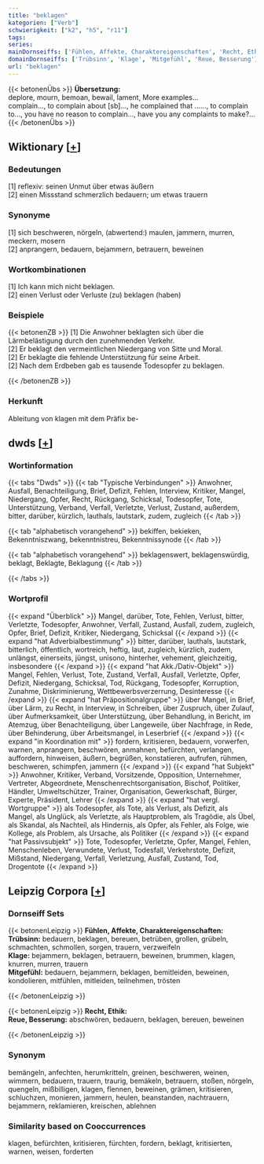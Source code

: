 ```yaml
---
title: "beklagen"
kategorien: ["Verb"]
schwierigkeit: ["k2", "h5", "r11"]
tags:
series:
mainDornseiffs: ['Fühlen, Affekte, Charaktereigenschaften', 'Recht, Ethik']
domainDornseiffs: ['Trübsinn', 'Klage', 'Mitgefühl', 'Reue, Besserung']
url: "beklagen"
---
```


{{< betonenÜbs >}}
**Übersetzung:**  
deplore, mourn, bemoan, bewail, lament, More examples...  
complain..., to complain about [sb]..., he complained that …..., to complain to..., you have no reason to complain..., have you any complaints to make?...  
{{< /betonenÜbs >}}

## Wiktionary [[+](https://de.wiktionary.org/wiki/beklagen)]

### Bedeutungen
[1] reflexiv: seinen Unmut über etwas äußern  
[2] einen Missstand schmerzlich bedauern; um etwas trauern  

### Synonyme
[1] sich beschweren, nörgeln, (abwertend:) maulen, jammern, murren, meckern, mosern  
[2] anprangern, bedauern, bejammern, betrauern, beweinen  

### Wortkombinationen
[1] Ich kann mich nicht beklagen.  
[2] einen Verlust oder Verluste (zu) beklagen (haben)  

### Beispiele
{{< betonenZB >}}
[1] Die Anwohner beklagten sich über die Lärmbelästigung durch den zunehmenden Verkehr.  
[2] Er beklagt den vermeintlichen Niedergang von Sitte und Moral.  
[2] Er beklagte die fehlende Unterstützung für seine Arbeit.  
[2] Nach dem Erdbeben gab es tausende Todesopfer zu beklagen.  

{{< /betonenZB >}}
### Herkunft
Ableitung von klagen mit dem Präfix be-  



## dwds [[+](https://www.dwds.de/wb/beklagen)]

### Wortinformation
{{< tabs "Dwds" >}}
{{< tab "Typische Verbindungen" >}}
Anwohner, Ausfall, Benachteiligung, Brief, Defizit, Fehlen, Interview, Kritiker, Mangel, Niedergang, Opfer, Recht, Rückgang, Schicksal, Todesopfer, Tote, Unterstützung, Verband, Verfall, Verletzte, Verlust, Zustand, außerdem, bitter, darüber, kürzlich, lauthals, lautstark, zudem, zugleich
{{< /tab >}}

{{< tab "alphabetisch vorangehend" >}}
bekiffen, bekieken, Bekenntniszwang, bekenntnistreu, Bekenntnissynode
{{< /tab >}}

{{< tab "alphabetisch vorangehend" >}}
beklagenswert, beklagenswürdig, beklagt, Beklagte, Beklagung
{{< /tab >}}

{{< /tabs >}}

### Wortprofil
{{< expand "Überblick" >}} Mangel, darüber, Tote, Fehlen, Verlust, bitter, Verletzte, Todesopfer, Anwohner, Verfall, Zustand, Ausfall, zudem, zugleich, Opfer, Brief, Defizit, Kritiker, Niedergang, Schicksal {{< /expand >}}
{{< expand "hat Adverbialbestimmung" >}} bitter, darüber, lauthals, lautstark, bitterlich, öffentlich, wortreich, heftig, laut, zugleich, kürzlich, zudem, unlängst, einerseits, jüngst, unisono, hinterher, vehement, gleichzeitig, insbesondere {{< /expand >}}
{{< expand "hat Akk./Dativ-Objekt" >}} Mangel, Fehlen, Verlust, Tote, Zustand, Verfall, Ausfall, Verletzte, Opfer, Defizit, Niedergang, Schicksal, Tod, Rückgang, Todesopfer, Korruption, Zunahme, Diskriminierung, Wettbewerbsverzerrung, Desinteresse {{< /expand >}}
{{< expand "hat Präpositionalgruppe" >}} über Mangel, in Brief, über Lärm, zu Recht, in Interview, in Schreiben, über Zuspruch, über Zulauf, über Aufmerksamkeit, über Unterstützung, über Behandlung, in Bericht, im Atemzug, über Benachteiligung, über Langeweile, über Nachfrage, in Rede, über Behinderung, über Arbeitsmangel, in Leserbrief {{< /expand >}}
{{< expand "in Koordination mit" >}} fordern, kritisieren, bedauern, vorwerfen, warnen, anprangern, beschwören, anmahnen, befürchten, verlangen, auffordern, hinweisen, äußern, begrüßen, konstatieren, aufrufen, rühmen, beschweren, schimpfen, jammern {{< /expand >}}
{{< expand "hat Subjekt" >}} Anwohner, Kritiker, Verband, Vorsitzende, Opposition, Unternehmer, Vertreter, Abgeordnete, Menschenrechtsorganisation, Bischof, Politiker, Händler, Umweltschützer, Trainer, Organisation, Gewerkschaft, Bürger, Experte, Präsident, Lehrer {{< /expand >}}
{{< expand "hat vergl. Wortgruppe" >}} als Todesopfer, als Tote, als Verlust, als Defizit, als Mangel, als Unglück, als Verletzte, als Hauptproblem, als Tragödie, als Übel, als Skandal, als Nachteil, als Hindernis, als Opfer, als Fehler, als Folge, wie Kollege, als Problem, als Ursache, als Politiker {{< /expand >}}
{{< expand "hat Passivsubjekt" >}} Tote, Todesopfer, Verletzte, Opfer, Mangel, Fehlen, Menschenleben, Verwundete, Verlust, Todesfall, Verkehrstote, Defizit, Mißstand, Niedergang, Verfall, Verletzung, Ausfall, Zustand, Tod, Drogentote {{< /expand >}}

## Leipzig Corpora [[+](https://corpora.uni-leipzig.de/en/res?word=beklagen&corpusId=deu_newscrawl-public_2018)]

### Dornseiff Sets
{{< betonenLeipzig >}}
**Fühlen, Affekte, Charaktereigenschaften:**  
**Trübsinn:** bedauern, beklagen, bereuen, betrüben, grollen, grübeln, schmachten, schmollen, sorgen, trauern, verzweifeln  
**Klage:** bejammern, beklagen, betrauern, beweinen, brummen, klagen, knurren, murren, trauern  
**Mitgefühl:** bedauern, bejammern, beklagen, bemitleiden, beweinen, kondolieren, mitfühlen, mitleiden, teilnehmen, trösten  

{{< /betonenLeipzig >}}


{{< betonenLeipzig >}}
**Recht, Ethik:**  
**Reue, Besserung:** abschwören, bedauern, beklagen, bereuen, beweinen  

{{< /betonenLeipzig >}}

### Synonym
bemängeln, anfechten, herumkritteln, greinen, beschweren, weinen, wimmern, bedauern, trauern, traurig, bemäkeln, betrauern, stoßen, nörgeln, quengeln, mißbilligen, klagen, flennen, beweinen, grämen, kritisieren, schluchzen, monieren, jammern, heulen, beanstanden, nachtrauern, bejammern, reklamieren, kreischen, ablehnen


### Similarity based on Cooccurrences
klagen, befürchten, kritisieren, fürchten, fordern, beklagt, kritisierten, warnen, weisen, forderten

